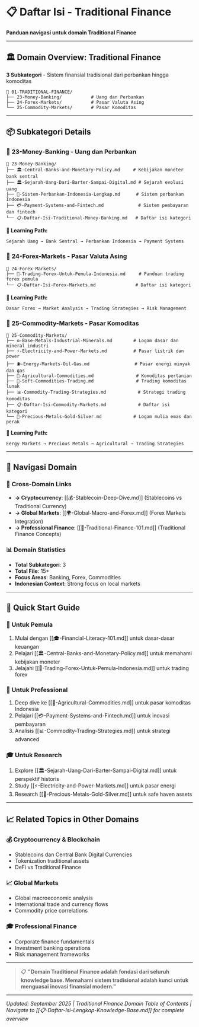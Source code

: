 # 📋 Daftar Isi - Traditional Finance

**Panduan navigasi untuk domain Traditional Finance**

---

## 🏛️ Domain Overview: Traditional Finance

**3 Subkategori** - Sistem finansial tradisional dari perbankan hingga komoditas

```
📁 01-TRADITIONAL-FINANCE/
├── 23-Money-Banking/           # Uang dan Perbankan
├── 24-Forex-Markets/           # Pasar Valuta Asing
└── 25-Commodity-Markets/       # Pasar Komoditas
```

---

## 📦 Subkategori Details

### 🏦 **23-Money-Banking** - Uang dan Perbankan
```
📂 23-Money-Banking/
├── 🏛️-Central-Banks-and-Monetary-Policy.md     # Kebijakan moneter bank sentral
├── 🏛️-Sejarah-Uang-Dari-Barter-Sampai-Digital.md # Sejarah evolusi uang
├── 🏦-Sistem-Perbankan-Indonesia-Lengkap.md      # Sistem perbankan Indonesia
├── 💳-Payment-Systems-and-Fintech.md             # Sistem pembayaran dan fintech
└── 📋-Daftar-Isi-Traditional-Money-Banking.md   # Daftar isi kategori
```

**🎯 Learning Path:**
```
Sejarah Uang → Bank Sentral → Perbankan Indonesia → Payment Systems
```

### 💱 **24-Forex-Markets** - Pasar Valuta Asing
```
📂 24-Forex-Markets/
├── 💱-Trading-Forex-Untuk-Pemula-Indonesia.md     # Panduan trading forex pemula
└── 📋-Daftar-Isi-Forex-Markets.md               # Daftar isi kategori
```

**🎯 Learning Path:**
```
Dasar Forex → Market Analysis → Trading Strategies → Risk Management
```

### 🌾 **25-Commodity-Markets** - Pasar Komoditas
```
📂 25-Commodity-Markets/
├── ⚙️-Base-Metals-Industrial-Minerals.md        # Logam dasar dan mineral industri
├── ⚡-Electricity-and-Power-Markets.md          # Pasar listrik dan power
├── ⛽️-Energy-Markets-Oil-Gas.md                 # Pasar energi minyak dan gas
├── 🌾-Agricultural-Commodities.md                # Komoditas pertanian
├── 🎨-Soft-Commodities-Trading.md                # Trading komoditas lunak
├── 📊-Commodity-Trading-Strategies.md            # Strategi trading komoditas
├── 📋-Daftar-Isi-Commodity-Markets.md            # Daftar isi kategori
└── 🥈-Precious-Metals-Gold-Silver.md            # Logam mulia emas dan perak
```

**🎯 Learning Path:**
```
Eergy Markets → Precious Metals → Agricultural → Trading Strategies
```

---

## 🎯 Navigasi Domain

### 🔗 **Cross-Domain Links**
- **→ Cryptocurrency**: [[💰-Stablecoin-Deep-Dive.md]] (Stablecoins vs Traditional Currency)
- **→ Global Markets**: [[🌍-Global-Macro-and-Forex.md]] (Forex Markets Integration)
- **→ Professional Finance**: [[💼-Traditional-Finance-101.md]] (Traditional Finance Concepts)

### 📊 **Domain Statistics**
- **Total Subkategori**: 3
- **Total File**: 15+
- **Focus Areas**: Banking, Forex, Commodities
- **Indonesian Context**: Strong focus on local markets

---

## 🚀 Quick Start Guide

### 🌱 **Untuk Pemula**
1. Mulai dengan [[🎓-Financial-Literacy-101.md]] untuk dasar-dasar keuangan
2. Pelajari [[🏛️-Central-Banks-and-Monetary-Policy.md]] untuk memahami kebijakan moneter
3. Jelajahi [[💱-Trading-Forex-Untuk-Pemula-Indonesia.md]] untuk trading forex

### 💼 **Untuk Professional**
1. Deep dive ke [[🌾-Agricultural-Commodities.md]] untuk pasar komoditas Indonesia
2. Pelajari [[💳-Payment-Systems-and-Fintech.md]] untuk inovasi pembayaran
3. Analisis [[📊-Commodity-Trading-Strategies.md]] untuk strategi advanced

### 🎓 **Untuk Research**
1. Explore [[🏛️-Sejarah-Uang-Dari-Barter-Sampai-Digital.md]] untuk perspektif historis
2. Study [[⚡-Electricity-and-Power-Markets.md]] untuk pasar energi
3. Research [[🥈-Precious-Metals-Gold-Silver.md]] untuk safe haven assets

---

## 📈 Related Topics in Other Domains

### **💰 Cryptocurrency & Blockchain**
- Stablecoins dan Central Bank Digital Currencies
- Tokenization traditional assets
- DeFi vs Traditional Finance

### **📈 Global Markets**
- Global macroeconomic analysis
- International trade and currency flows
- Commodity price correlations

### **🎓 Professional Finance**
- Corporate finance fundamentals
- Investment banking operations
- Risk management frameworks

---

> 📋 **"Domain Traditional Finance adalah fondasi dari seluruh knowledge base. Memahami sistem tradisional adalah kunci untuk menguasai inovasi finansial modern."**

---

*Updated: September 2025 | Traditional Finance Domain Table of Contents | Navigate to [[📋-Daftar-Isi-Lengkap-Knowledge-Base.md]] for complete overview*